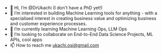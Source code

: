 - 👋 Hi, I’m @DrUkachi (I don't have a PhD yet!)
- 👀 I’m interested in building Machine Learning tools for anything - with a specialised interest in creating business value and optimizing business and customer experience processes.
- 🌱 I’m currently learning Machine Learning Ops, LLM Ops
- 💞️ I’m looking to collaborate on End-to-End Data Science Projects, ML APIs, cool apps
- 📫 How to reach me ukachi.osi@gmail.com

<!---
DrUkachi/DrUkachi is a ✨ special ✨ repository because its `README.md` (this file) appears on your GitHub profile.
You can click the Preview link to take a look at your changes.
--->
